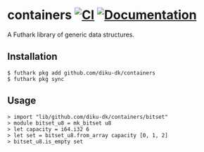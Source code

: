 # containers [![CI](https://github.com/diku-dk/containers/workflows/CI/badge.svg)](https://github.com/diku-dk/containers/actions) [![Documentation](https://futhark-lang.org/pkgs/github.com/diku-dk/containers/status.svg)](https://futhark-lang.org/pkgs/github.com/diku-dk/containers/latest/)

A Futhark library of generic data structures.

## Installation

```
$ futhark pkg add github.com/diku-dk/containers
$ futhark pkg sync
```

## Usage
```
> import "lib/github.com/diku-dk/containers/bitset"
> module bitset_u8 = mk_bitset u8
> let capacity = i64.i32 6
> let set = bitset_u8.from_array capacity [0, 1, 2]
> bitset_u8.is_empty set
```
